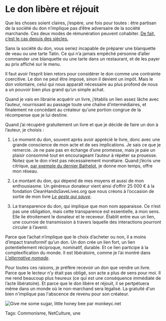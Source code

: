 # Le don libère et réjouit

Que les choses soient claires, j’espère, une fois pour toutes : être partisan de la société du don n’implique pas d’être adversaire de la société marchande. Ces deux modes de rémunération peuvent cohabiter. [De fait, c’est le cas depuis des siècles.](/2014/03/08/le-restaurant-comme-preuve-de-la-possibilite-du-non-marchand/)

Sans la société du don, vous seriez incapable de préparer une blanquette de veau ou une tarte Tatin. Ce qui n’a jamais empêché personne d’aller commander une blanquette ou une tarte dans un restaurant, et de les payer au prix affiché sur le menu.

Il faut avoir l’esprit bien retors pour considérer le don comme une contrainte coercitive. Le don ne peut être imposé, sinon il devient un impôt. Mais le don volontaire, celui qui nous apparaît nécessaire au plus profond de nous a un pouvoir bien plus grand qu’un simple achat.

Quand je vais en librairie acquérir un livre, j’établis un lien assez lâche avec l’auteur, nourrissant au passage toute une chaîne d’intermédiaires, et finalement ne concédant au créateur qu’une portion congrue de la récompense que je lui destine.

Quand j’ai récupéré gratuitement un livre et que je décide de faire un don à l’auteur, je choisis :

1. Le moment du don, souvent après avoir apprécié le livre, donc avec une grande conscience de mon acte et de ses implications. Je sais ce que je remercie. Je ne paie pas en échange d’une promesse, mais je paie un plaisir consommé tout en encourageant l’auteur à répéter sa prouesse. Notez que le don n’est pas nécessairement monétaire. Quand j’écris une citrique, [par exemple du dernier Bathelot](/2014/02/14/un-ton-neuf-dans-le-polar/), je donne mon temps, offre mon réseau.

2. Le montant du don, qui dépend de mes moyens et aussi de mon enthousiasme. Un généreux donateur vient ainsi d’offrir 25 000 € à la fondation CleanHandsSaveLives.org que nous créons à l’occasion de sortie de mon livre [*Le geste qui sauve*](/le-geste-qui-sauve/).

3. La transparence du don, qui implique que mon nom apparaisse. Ce n’est pas une obligation, mais cette transparence est essentielle, à mon sens. Elle lie étroitement le donateur et le receveur. Établit entre eux un lien, une courroie de transmission à travers laquelle des interactions pourront circuler à l’avenir.

Parce que l’achat n’implique que le choix d’acheter ou non, il a moins d’impact transformif qu’un don. Un don crée un lien fort, un lien potentiellement réciproque, nominatif, durable. Et ce lien participe à la complexification du monde. Il est libératoire, comme je l’ai montré dans [*L’alternative nomade*](/alternative-nomade/).

Pour toutes ces raisons, je préfère recevoir un don que vendre un livre. Parce que le lecteur n’y était pas obligé, son acte a plus de sens pour moi. Il me rend beaucoup plus heureux (ce qui est une conséquence immédiate de l’acte libératoire). Et parce que le don libère et réjouit, il se pertpétuera même dans un monde où le non-marchand sera légalisé. La gratuité d'un bien n'implique pas l'abscence de revenu pour son créateur.

![Give me some sugar, little honey bee par monkeyc.net](https://tcrouzet.com/images_tc/2014/03/sugar-600x400.jpg)



Tags: Commonisme, NetCulture, une